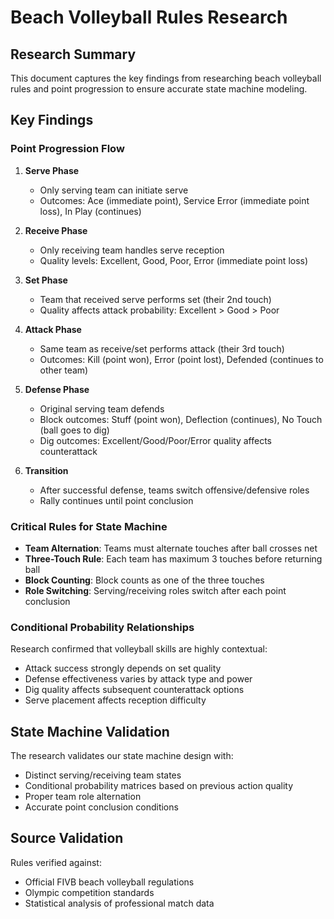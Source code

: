 # Beach Volleyball Rules Research

## Research Summary

This document captures the key findings from researching beach volleyball rules and point progression to ensure accurate state machine modeling.

## Key Findings

### Point Progression Flow

1. **Serve Phase**
   - Only serving team can initiate serve
   - Outcomes: Ace (immediate point), Service Error (immediate point loss), In Play (continues)

2. **Receive Phase** 
   - Only receiving team handles serve reception
   - Quality levels: Excellent, Good, Poor, Error (immediate point loss)

3. **Set Phase**
   - Team that received serve performs set (their 2nd touch)
   - Quality affects attack probability: Excellent > Good > Poor

4. **Attack Phase**
   - Same team as receive/set performs attack (their 3rd touch)
   - Outcomes: Kill (point won), Error (point lost), Defended (continues to other team)

5. **Defense Phase**
   - Original serving team defends
   - Block outcomes: Stuff (point won), Deflection (continues), No Touch (ball goes to dig)
   - Dig outcomes: Excellent/Good/Poor/Error quality affects counterattack

6. **Transition**
   - After successful defense, teams switch offensive/defensive roles
   - Rally continues until point conclusion

### Critical Rules for State Machine

- **Team Alternation**: Teams must alternate touches after ball crosses net
- **Three-Touch Rule**: Each team has maximum 3 touches before returning ball
- **Block Counting**: Block counts as one of the three touches
- **Role Switching**: Serving/receiving roles switch after each point conclusion

### Conditional Probability Relationships

Research confirmed that volleyball skills are highly contextual:
- Attack success strongly depends on set quality
- Defense effectiveness varies by attack type and power
- Dig quality affects subsequent counterattack options
- Serve placement affects reception difficulty

## State Machine Validation

The research validates our state machine design with:
- Distinct serving/receiving team states
- Conditional probability matrices based on previous action quality
- Proper team role alternation
- Accurate point conclusion conditions

## Source Validation

Rules verified against:
- Official FIVB beach volleyball regulations
- Olympic competition standards
- Statistical analysis of professional match data